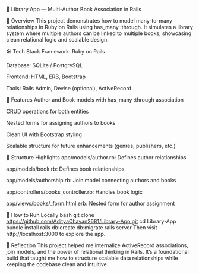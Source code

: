 🧠 Library App — Multi-Author Book Association in Rails

📌 Overview
This project demonstrates how to model many-to-many relationships in Ruby on Rails using has_many :through. It simulates a library system where multiple authors can be linked to multiple books, showcasing clean relational logic and scalable design.

🛠️ Tech Stack
Framework: Ruby on Rails

Database: SQLite / PostgreSQL

Frontend: HTML, ERB, Bootstrap

Tools: Rails Admin, Devise (optional), ActiveRecord

🚀 Features
Author and Book models with has_many :through association

CRUD operations for both entities

Nested forms for assigning authors to books

Clean UI with Bootstrap styling

Scalable structure for future enhancements (genres, publishers, etc.)

📁 Structure Highlights
app/models/author.rb: Defines author relationships

app/models/book.rb: Defines book relationships

app/models/authorship.rb: Join model connecting authors and books

app/controllers/books_controller.rb: Handles book logic

app/views/books/_form.html.erb: Nested form for author assignment

🧪 How to Run Locally
bash
git clone https://github.com/AdityaChavan2681/Library-App.git
cd Library-App
bundle install
rails db:create db:migrate
rails server
Then visit http://localhost:3000 to explore the app.

🧠 Reflection
This project helped me internalize ActiveRecord associations, join models, and the power of relational thinking in Rails. It’s a foundational build that taught me how to structure scalable data relationships while keeping the codebase clean and intuitive.
